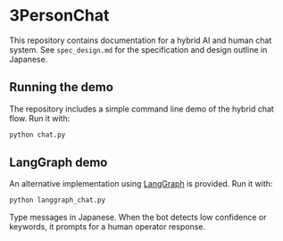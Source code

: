 # 3PersonChat

This repository contains documentation for a hybrid AI and human chat system. See `spec_design.md` for the specification and design outline in Japanese.

## Running the demo

The repository includes a simple command line demo of the hybrid chat flow.
Run it with:

```bash
python chat.py
```

## LangGraph demo

An alternative implementation using [LangGraph](https://github.com/langchain-ai/langgraph) is provided.
Run it with:

```bash
python langgraph_chat.py
```

Type messages in Japanese. When the bot detects low confidence or keywords,
it prompts for a human operator response.
